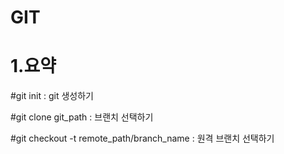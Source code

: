 # GIT 

# 1.요약

#git init : git 생성하기

#git clone git_path : 브랜치 선택하기

#git checkout -t remote_path/branch_name : 원격 브랜치 선택하기



